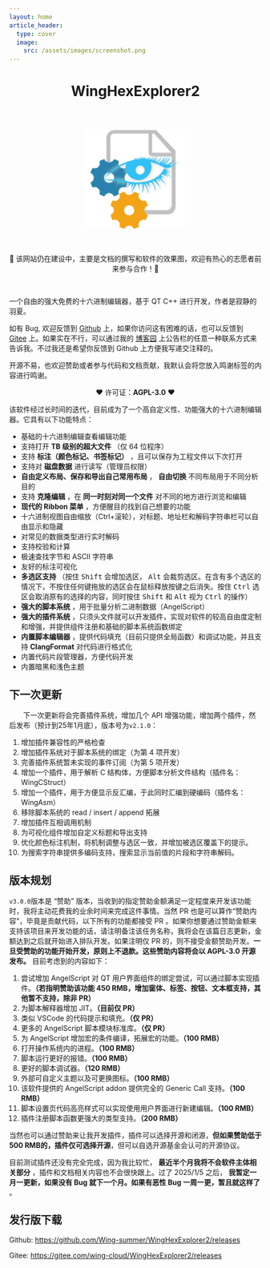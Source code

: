 ```yaml
---
layout: home
article_header:
  type: cover
  image:
    src: /assets/images/screenshot.png
---
```


<h1>
<p align="center">WingHexExplorer2</p>
</h1>
<br />
<p align="center">
<img alt="" src="assets/images/appicon.png" width=200 />
</p>
<br />

<p class="warning" align="center">
🚧 该网站仍在建设中，主要是文档的撰写和软件的效果图，欢迎有热心的志愿者前来参与合作！🚧
</p>
<br />

一个自由的强大免费的十六进制编辑器，基于 QT C++ 进行开发，作者是寂静的羽夏。

如有 Bug, 欢迎反馈到 [Github](https://github.com/Wing-summer/WingHexExplorer2/issues) 上，如果你访问这有困难的话，也可以反馈到 [Gitee](https://gitee.com/wing-cloud/WingHexExplorer2/issues) 上。如果实在不行，可以通过我的 [博客园](https://www.cnblogs.com/wingsummer) 上公告栏的任意一种联系方式来告诉我。不过我还是希望你反馈到 Github 上方便我写递交注释的。

开源不易，也欢迎赞助或者参与代码和文档贡献，我默认会将您放入鸣谢标签的内容进行鸣谢。

<p align="center">❤️ 许可证：<b>AGPL-3.0</b> ❤️</p>

该软件经过长时间的迭代，目前成为了一个高自定义性、功能强大的十六进制编辑器。它具有以下功能特点：

- 基础的十六进制编辑查看编辑功能
- 支持打开 **TB 级别的超大文件** （仅 64 位程序）
- 支持 **标注（颜色标记、书签标记）** ，且可以保存为工程文件以下次打开
- 支持对 **磁盘数据** 进行读写（管理员权限）
- **自由定义布局、保存和导出自己常用布局** ， **自由切换** 不同布局用于不同分析目的
- 支持 **克隆编辑** ，在 **同一时刻对同一个文件** 对不同的地方进行浏览和编辑
- **现代的 Ribbon 菜单** ，方便醒目的找到自己想要的功能
- 十六进制视图自由缩放（Ctrl+滚轮），对标题、地址栏和解码字符串栏可以自由显示和隐藏
- 对常见的数据类型进行实时解码
- 支持校验和计算
- 极速查找字节和 ASCII 字符串
- 友好的标注可视化
- **多选区支持** （按住 <kbd>Shift</kbd> 会增加选区， <kbd>Alt</kbd> 会裁剪选区。在含有多个选区的情况下，不按住任何键拖放的选区会在鼠标释放按键之后消失。按住 <kbd>Ctrl</kbd> 选区会取消原有的选择的内容，同时按住 <kbd>Shift</kbd> 和 <kbd>Alt</kbd> 视为 <kbd>Ctrl</kbd> 的操作）
- **强大的脚本系统** ，用于批量分析二进制数据（AngelScript）
- **强大的插件系统** ，只须头文件就可以开发插件，实现对软件的较高自由度定制和增强，并提供组件注册和基础的脚本系统函数绑定
- **内置脚本编辑器** ，提供代码填充（目前只提供全局函数）和调试功能，并且支持 **ClangFormat** 对代码进行格式化
- 内置代码片段管理器，方便代码开发
- 内置暗黑和浅色主题

## 下一次更新

&emsp;&emsp;下一次更新将会完善插件系统，增加几个 API 增强功能，增加两个插件，然后发布（预计到25年1月底），版本号为`v2.1.0`：

1. 增加插件兼容性的严格检查
2. 增加插件系统对于脚本系统的绑定（为第 4 项开发）
3. 完善插件系统暂未实现的事件订阅（为第 5 项开发）
4. 增加一个插件，用于解析 C 结构体，方便脚本分析文件结构（插件名：WingCStruct）
5. 增加一个插件，用于方便显示反汇编，于此同时汇编到硬编码（插件名：WingAsm）
6. 移除脚本系统的 read / insert / append 拓展
7. 增加插件互相调用机制
8. 为可视化组件增加自定义标题和导出支持
9. 优化颜色标注机制，将机制调整与选区一致，并增加被选区覆盖下的提示。
10. 为搜索字符串提供多编码支持，搜索显示当前值的片段和字符串解码。

## 版本规划

`v3.0.0`版本是 “赞助” 版本，当收到的指定赞助金额满足一定程度来开发该功能时，我将主动花费我的业余时间来完成这件事情。当然 PR 也是可以算作“赞助内容”，毕竟是贡献代码，以下所有的功能都接受 PR 。如果你想要通过赞助金额来支持该项目来开发功能的话，请注明备注该任务名称，我将会在该篇日志更新，金额达到之后就开始进入排队开发。如果注明仅 PR 的，则不接受金额赞助开发。**一旦受赞助的功能开始开发，原则上不退款。这些赞助内容将会以 AGPL-3.0 开源发布。** 目前考虑到的内容如下：

1. 尝试增加 AngelScript 对 QT 用户界面组件的绑定尝试，可以通过脚本实现插件。**（若指明赞助该功能 450 RMB，增加窗体、标签、按钮、文本框支持，其他暂不支持，除非 PR）**
2. 为脚本解释器增加 JIT。**（目前仅 PR）**
3. 类似 VSCode 的代码提示和填充。**（仅 PR）**
4. 更多的 AngelScript 脚本模块标准库。**（仅 PR）**
5. 为 AngelScript 增加宏的条件编译，拓展宏的功能。**（100 RMB）**
6. 打开操作系统内的进程。**（100 RMB）**
7. 脚本运行更好的报错。**（100 RMB）**
8. 更好的脚本调试器。**（120 RMB）**
9. 外部可自定义主题以及可更换图标。**（100 RMB）**
10. 该软件提供的 AngelScript addon 提供完全的 Generic Call 支持。**（100 RMB）**
11. 脚本设置页代码高亮样式可以实现使用用户界面进行新建编辑。**（100 RMB）**
12. 插件注册脚本函数更强大的类型支持。**（200 RMB）**

当然也可以通过赞助来让我开发插件，插件可以选择开源和闭源，**但如果赞助低于 500 RMB的，插件仅可选择开源**，但可以自选开源基金会认可的开源协议。

目前测试插件还没有完全完成，因为我比较忙， **最近半个月我将不会软件主体相关部分** ，插件和文档相关内容也不会很快跟上。过了 2025/1/5 之后， **我暂定一月一更新，如果没有 Bug 就下一个月。如果有恶性 Bug 一周一更，暂且就这样了** 。

## 发行版下载

Github: <https://github.com/Wing-summer/WingHexExplorer2/releases>

Gitee: <https://gitee.com/wing-cloud/WingHexExplorer2/releases>
